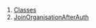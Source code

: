 

1. [Classes](views_after_auth_screens_join_org_after_auth_join_organisation_after_auth/views_after_auth_screens_join_org_after_auth_join_organisation_after_auth-library.html#classes)
2. [JoinOrganisationAfterAuth](views_after_auth_screens_join_org_after_auth_join_organisation_after_auth/JoinOrganisationAfterAuth-class.html)
